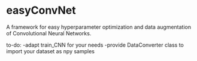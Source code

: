 # easyConvNet
A framework for easy hyperparameter optimization and data augmentation of Convolutional Neural Networks.


to-do:
-adapt train_CNN for your needs
-provide DataConverter class to import your dataset as npy samples

